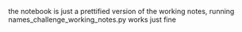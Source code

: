 the notebook is just a prettified version of the working notes, running names_challenge_working_notes.py works just fine
